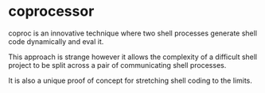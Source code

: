 # coprocessor

coproc is an innovative technique where two shell processes generate shell code dynamically and eval it.

This approach is strange however it allows the complexity of a difficult shell project to be split across a pair of communicating shell processes.

It is also a unique proof of concept for stretching shell coding to the limits.

